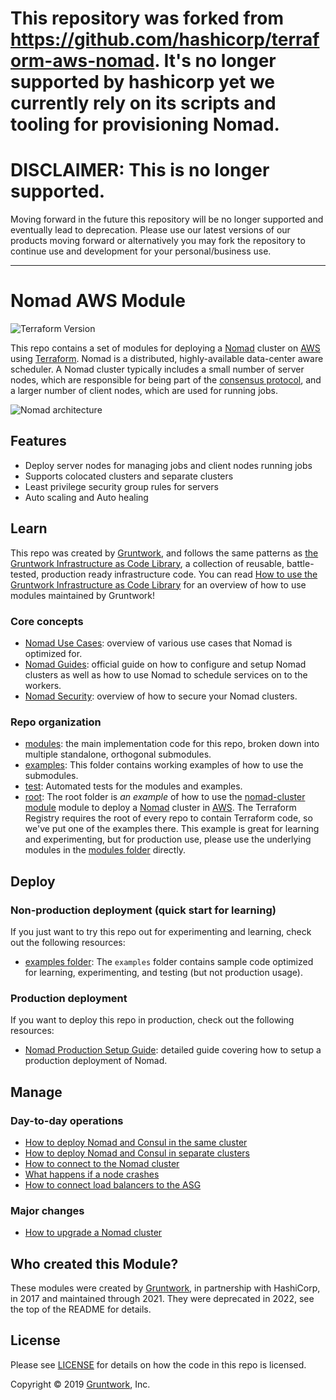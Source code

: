 # This repository was forked from https://github.com/hashicorp/terraform-aws-nomad. It's no longer supported by hashicorp yet we currently rely on its scripts and tooling for provisioning Nomad.

# DISCLAIMER: This is no longer supported.
Moving forward in the future this repository will be no longer supported and eventually lead to
deprecation. Please use our latest versions of our products moving forward or alternatively you
may fork the repository to continue use and development for your personal/business use.

---
<!--
:type: service
:name: HashiCorp Nomad
:description: Deploy a Nomad cluster. Supports automatic bootstrapping, discovery of Consul servers, automatic recovery of failed servers.
:icon: /_docs/nomad-icon.png
:category: docker-orchestration
:cloud: aws
:tags: docker, orchestration, containers
:license: gruntwork
:built-with: terraform, bash
-->

# Nomad AWS Module

![Terraform Version](https://img.shields.io/badge/tf-%3E%3D1.0.0-blue.svg)

This repo contains a set of modules for deploying a [Nomad](https://www.nomadproject.io/) cluster on
[AWS](https://aws.amazon.com/) using [Terraform](https://www.terraform.io/). Nomad is a distributed, highly-available
data-center aware scheduler. A Nomad cluster typically includes a small number of server nodes, which are responsible
for being part of the [consensus protocol](https://www.nomadproject.io/docs/internals/consensus.html), and a larger
number of client nodes, which are used for running jobs.

![Nomad architecture](https://raw.githubusercontent.com/hashicorp/terraform-aws-nomad/master/_docs/architecture.png)




## Features

* Deploy server nodes for managing jobs and client nodes running jobs
* Supports colocated clusters and separate clusters
* Least privilege security group rules for servers
* Auto scaling and Auto healing




## Learn

This repo was created by [Gruntwork](https://www.gruntwork.io?ref=repo_aws_nomad), and follows the same patterns as [the Gruntwork
Infrastructure as Code Library](https://gruntwork.io/infrastructure-as-code-library/), a collection of reusable,
battle-tested, production ready infrastructure code. You can read [How to use the Gruntwork Infrastructure as Code
Library](https://gruntwork.io/guides/foundations/how-to-use-gruntwork-infrastructure-as-code-library/) for an overview
of how to use modules maintained by Gruntwork!

### Core concepts

* [Nomad Use Cases](https://www.nomadproject.io/intro/use-cases.html): overview of various use cases that Nomad is
  optimized for.
* [Nomad Guides](https://www.nomadproject.io/guides/index.html): official guide on how to configure and setup Nomad
  clusters as well as how to use Nomad to schedule services on to the workers.
* [Nomad Security](https://github.com/hashicorp/terraform-aws-nomad/tree/master/modules/nomad-cluster#security): overview of how to secure your Nomad clusters.

### Repo organization

* [modules](https://github.com/hashicorp/terraform-aws-nomad/tree/master/modules): the main implementation code for this repo, broken down into multiple standalone, orthogonal submodules.
* [examples](https://github.com/hashicorp/terraform-aws-nomad/tree/master/examples): This folder contains working examples of how to use the submodules.
* [test](https://github.com/hashicorp/terraform-aws-nomad/tree/master/test): Automated tests for the modules and examples.
* [root](https://github.com/hashicorp/terraform-aws-nomad/tree/master): The root folder is *an example* of how to use the [nomad-cluster module](https://github.com/hashicorp/terraform-aws-nomad/tree/master/modules/nomad-cluster) module to deploy a [Nomad](https://www.nomadproject.io/) cluster in [AWS](https://aws.amazon.com/). The Terraform Registry requires the root of every repo to contain Terraform code, so we've put one of the examples there. This example is great for learning and experimenting, but for production use, please use the underlying modules in the [modules folder](https://github.com/hashicorp/terraform-aws-nomad/tree/master/modules) directly.






## Deploy

### Non-production deployment (quick start for learning)

If you just want to try this repo out for experimenting and learning, check out the following resources:

* [examples folder](https://github.com/hashicorp/terraform-aws-nomad/tree/master/examples): The `examples` folder contains sample code optimized for learning, experimenting, and testing (but not production usage).

### Production deployment

If you want to deploy this repo in production, check out the following resources:

* [Nomad Production Setup Guide](https://www.nomadproject.io/guides/install/production/index.html):
  detailed guide covering how to setup a production deployment of Nomad.



## Manage

### Day-to-day operations

* [How to deploy Nomad and Consul in the same
  cluster](https://github.com/hashicorp/terraform-aws-nomad/tree/master/core-concepts.md#deploy-nomad-and-consul-in-the-same-cluster)
* [How to deploy Nomad and Consul in separate
  clusters](https://github.com/hashicorp/terraform-aws-nomad/tree/master/core-concepts.md#deploy-nomad-and-consul-in-separate-clusters)
* [How to connect to the Nomad cluster](https://github.com/hashicorp/terraform-aws-nomad/tree/master/modules/nomad-cluster/README.md#how-do-you-connect-to-the-nomad-cluster)
* [What happens if a node crashes](https://github.com/hashicorp/terraform-aws-nomad/tree/master/modules/nomad-cluster/README.md#what-happens-if-a-node-crashes)
* [How to connect load balancers to the ASG](https://github.com/hashicorp/terraform-aws-nomad/tree/master/modules/nomad-cluster/README.md#how-do-you-connect-load-balancers-to-the-auto-scaling-group-asg)

### Major changes

* [How to upgrade a Nomad cluster](https://github.com/hashicorp/terraform-aws-nomad/tree/master/modules/nomad-cluster/README.md#how-do-you-roll-out-updates)

## Who created this Module?

These modules were created by [Gruntwork](http://www.gruntwork.io/?ref=repo_aws_nomad), in partnership with HashiCorp, in 2017 and maintained through 2021. They were deprecated in 2022, see the top of the README for details.

## License

Please see [LICENSE](https://github.com/hashicorp/terraform-aws-nomad/tree/master/LICENSE) for details on how the code in this repo is licensed.


Copyright &copy; 2019 [Gruntwork](https://www.gruntwork.io?ref=repo_aws_nomad), Inc.
